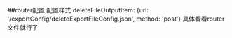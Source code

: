 ##router配置
     配置样式
     deleteFileOutputItem: {url: '/exportConfig/deleteExportFileConfig.json', method: 'post'}
     具体看看router文件就行了
    